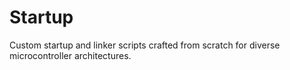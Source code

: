 # Startup
Custom startup and linker scripts crafted from scratch for diverse microcontroller architectures.
